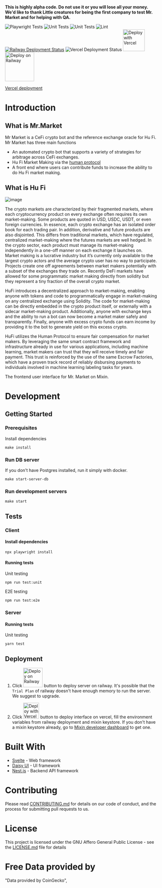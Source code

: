 **This is highly alpha code. Do not use it or you will lose all your money. We'd like to thank Little creatures for being the first company to test Mr. Market and for helping with QA.**

![Playwright Tests](https://github.com/Hu-Fi/Mr.Market/actions/workflows/playwright.yml/badge.svg) 
![Unit Tests](https://github.com/Hu-Fi/Mr.Market/actions/workflows/vitest.yml/badge.svg)
![Unit Tests](https://github.com/Hu-Fi/Mr.Market/actions/workflows/servertests.yml/badge.svg)
![Lint](https://github.com/Hu-Fi/Mr.Market/actions/workflows/lint.yml/badge.svg)
[![Railway Deployment Status](https://img.shields.io/badge/deployment-passing-brightgreen)](https://mrmarket-production.up.railway.app/)
![Vercel Deployment Status](https://therealsujitk-vercel-badge.vercel.app/?app=mr-market-one) 
<a href="https://vercel.com/new/clone?repository-url=https%3A%2F%2Fgithub.com%2FHu-Fi%2FMr.Market&env=PUBLIC_BOT_ID,PUBLIC_HUFI_BACKEND_URL,PUBLIC_HUFI_SOCKET_URL&root-directory=interface"><img src="https://vercel.com/button" alt="Deploy with Vercel" width="72px"></a>
<a href="https://railway.app/template/bveg2P?referralCode=j8dZGz"><img src="https://railway.app/button.svg" alt="Deploy on Railway" width="96px"></a>

[Vercel deployment](https://mr-market-one.vercel.app/home) 

# Introduction

## What is Mr.Market

Mr Market is a CeFi crypto bot and the reference exchange oracle for Hu Fi. Mr Market has three main functions

- An automated crypto bot that supports a variety of strategies for arbitrage across CeFi exchanges.
- Hu Fi Market Making via the [human protocol](https://github.com/humanprotocol/human-protocol)
- A front end where users can contribute funds to increase the ability to do Hu Fi market making.

## What is Hu Fi

![image](https://github.com/Hu-Fi/Mr.Market/assets/104921061/9be85875-723f-40c6-96e6-57f2d75924f4)

The crypto markets are characterized by their fragmented markets, where each cryptocurrency product on every exchange often requires its own market-making. Some products are quoted in USD, USDC, USDT, or even foreign currencies. In essence, each crypto exchange has an isolated order book for each trading pair. In addition, derivative and future products are also disjointed.  This differs from traditional markets, which have regulated, centralized market-making where the futures markets are well hedged. In the crypto sector, each product must manage its market-making independently in a one-off manner on each exchange it launches on.  Market making is a lucrative industry but it’s currently only available to the largest crypto actors and the average crypto user has no way to participate. Projects create one off agreements between market makers potentially with a subset of the exchanges they trade on. Recently DeFi markets have allowed for some programmatic market making directly from solidity but they represent a tiny fraction of the overall crypto market.

HuFi introduces a decentralized approach to market-making, enabling anyone with tokens and code to programmatically engage in market-making on any centralized exchange using Solidity. The code for market-making can be directly embedded in the crypto product itself, or externally with a sidecar market-making product. Additionally, anyone with exchange keys and the ability to run a bot can now become a market maker safely and transparently. Finally, anyone with excess crypto funds can earn income by providing it to the bot to generate yield on this excess crypto. 

HuFi utilizes the Human Protocol to ensure fair compensation for market makers. By leveraging the same smart contract framework and infrastructure already in use for various applications, including machine learning, market makers can trust that they will receive timely and fair payment. This trust is reinforced by the use of the same Escrow Factories, which have a proven track record of reliably disbursing payments to individuals involved in machine learning labeling tasks for years.

The frontend user interface for Mr. Market on Mixin.

# Development

## Getting Started

### Prerequisites

Install dependencies

```
make install
```

### Run DB server

If you don't have Postgres installed, run it simply with docker.

```
make start-server-db
```

### Run development servers

```
make start
```

## Tests

### Client

#### Install dependencies

```
npx playwright install
```

#### Running tests

Unit testing
```
npm run test:unit
```

E2E testing

```
npm run test:e2e
```

### Server

#### Running tests

Unit testing
```
yarn test
```

## Deployment

1. Click <a href="https://railway.app/template/bveg2P?referralCode=j8dZGz"><img src="https://railway.app/button.svg" alt="Deploy on Railway" width="64px"></a> button to deploy server on railway. It's possible that the `Trial Plan` of railway doesn't have enough memory to run the server. We suggest to upgrade.

2. Click <a href="https://vercel.com/new/clone?repository-url=https%3A%2F%2Fgithub.com%2FHu-Fi%2FMr.Market&env=PUBLIC_BOT_ID,PUBLIC_HUFI_BACKEND_URL,PUBLIC_HUFI_SOCKET_URL&root-directory=interface"><img src="https://vercel.com/button" alt="Deploy with Vercel" width="52px"></a> button to deploy interface on vercel, fill the environment variables from railway deployment and mixin keystore. If you don't have a mixin keystore already, go to [Mixin developer dashboard](https://developers.mixin.one/dashboard) to get one.

# Built With

* [Svelte](https://svelte.dev/) - Web framework
* [Daisy UI](https://daisyui.com/) - UI framework
* [Nest.js](https://nestjs.com/) - Backend API framework

# Contributing

Please read [CONTRIBUTING.md]() for details on our code of conduct, and the process for submitting pull requests to us.

# License

This project is licensed under the GNU Affero General Public License - see the [LICENSE.md](./LICENSE) file for details

# Free Data provided by
"Data provided by CoinGecko",
